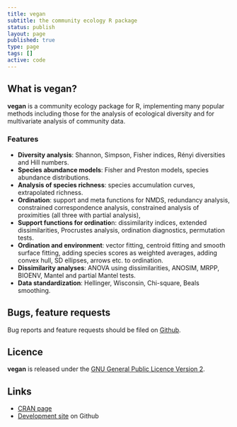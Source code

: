 ```yaml
---
title: vegan
subtitle: the community ecology R package
status: publish
layout: page
published: true
type: page
tags: []
active: code
---
```

## What is vegan?
**vegan** is a community ecology package for R, implementing many popular methods including those for the analysis of ecological diversity and for multivariate analysis of community data.

### Features

 * **Diversity analysis**: Shannon, Simpson, Fisher indices, Rényi diversities and Hill numbers.
 * **Species abundance models**: Fisher and Preston models, species abundance distributions.
 * **Analysis of species richness**: species accumulation curves, extrapolated richness.
 * **Ordination**: support and meta functions for NMDS, redundancy analysis, constrained correspondence analysis, constrained analysis of proximities (all three 
   with partial analysis),
 * **Support functions for ordinatio**n: dissimilarity indices, extended dissimilarities, Procrustes analysis, ordination diagnostics, permutation tests.
 * **Ordination and environment**: vector fitting, centroid fitting and smooth surface fitting, adding species scores as weighted averages, adding convex
   hull, SD ellipses, arrows etc. to ordination.
 * **Dissimilarity analyses**: ANOVA using dissimilarities, ANOSIM, MRPP, BIOENV, Mantel and partial Mantel tests.
 * **Data standardization**: Hellinger, Wisconsin, Chi-square, Beals smoothing.

## Bugs, feature requests
Bug reports and feature requests should be filed on [Github](https://github.com/vegandevs/vegan/issues).

## Licence
**vegan** is released under the [GNU General Public Licence Version 2](http://www.gnu.org/licenses/gpl-2.0.html).

## Links

 * [CRAN page](http://cran.r-project.org/package=vegan)
 * [Development site](https://github.com/vegandevs/vegan) on Github
